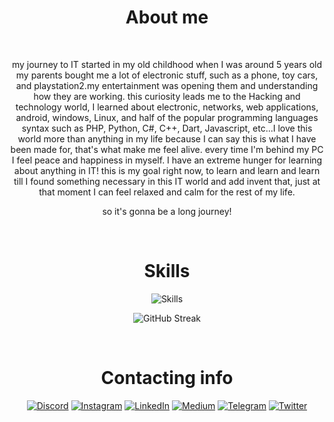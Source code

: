

<h1 align="center">About me</h1>
<br>
<div align="center">
  
  my journey to IT started in my old childhood when I was around 5 years old my parents bought me a lot of electronic stuff, such as a phone, toy cars, and playstation2.my entertainment was opening them and understanding how they are working. this curiosity leads me to the Hacking and technology world, I learned about electronic, networks, web applications, android, windows, Linux, and half of the popular programming languages syntax such as PHP, Python, C#, C++, Dart, Javascript, etc...I love this world more than anything in my life because I can say this is what I have been made for, that's what make me feel alive. every time I'm behind my PC I feel peace and happiness in myself. I have an extreme hunger for learning about anything in IT! this is my goal right now, to learn and learn and learn till I found something necessary in this IT world and add invent that, just at that moment I can feel relaxed and calm for the rest of my life.
  
  so it's gonna be a long journey!

</div>

<br>

<h1 align="center">Skills</h1>
<div align="center">
  
  ![Skills](https://skillicons.dev/icons?i=py,html,js,jquery,bash,vscode,php,markdown,vim,c,cpp,cs,docker,laravel,mysql,linux,dart,arduino,raspberrypi,flutter,django,git,replit,stackoverflow,selenium,wordpress,cloudflare,tauri&theme=dark&perline=7)
<!--   ![Top Langs](https://github-readme-stats.vercel.app/api/top-langs/?username=jexroid&layout=donut) -->

  ![GitHub Streak](https://streak-stats.demolab.com/?user=jexroid)
  
</div>
<br>

<h1 align="center">Contacting info</h1>
<div align="center">
  
  
[![Discord](https://img.shields.io/badge/Discord-blue?style=for-the-badge&logo=discord&logoColor=white)](https://discord.gg/58yRbQNSKK) [![Instagram](https://img.shields.io/badge/Instagram-red?style=for-the-badge&logo=Instagram&logoColor=white)](https://instagram.com/jexroid) [![LinkedIn](https://img.shields.io/badge/LinkedIn-blue?style=for-the-badge&logo=linkedin&logoColor=white)](https://linkedin.com/in/jexroid) [![Medium](https://img.shields.io/badge/Medium-black?style=for-the-badge&logo=medium&logoColor=white)](https://medium.com/@jexroid) [![Telegram](https://img.shields.io/badge/jexroid-blue?style=for-the-badge&logo=telegram)](https://t.me/jexroid) [![Twitter](https://img.shields.io/badge/Twitter-blue?style=for-the-badge&logo=twitter&logoColor=white)](https://twitter.com/jexroid)
  

  
<!-- ![lg](https://github-readme-stats.vercel.app/api?username=jexroid) --!>


</div>
